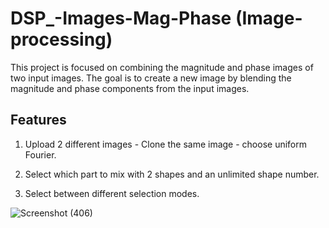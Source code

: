 # DSP_-Images-Mag-Phase (Image-processing)
This project is focused on combining the magnitude and phase images of two input images. The goal is to create a new image by blending the magnitude and phase components from the input images.

## Features
1. Upload 2 different images - Clone the same image - choose uniform Fourier.
   
2. Select which part to mix with 2 shapes and an unlimited shape number.

3. Select between different selection modes.


![Screenshot (406)](https://github.com/Nada-21/DSP_-Images-Mag-Phase/assets/83358118/58bb401c-bca0-47f7-87e9-a5a7a9f2e721)
